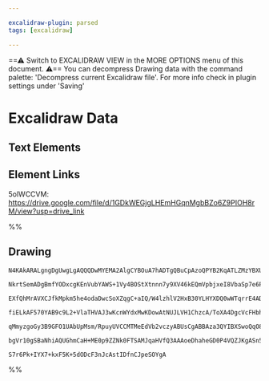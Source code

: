 ```yaml
---

excalidraw-plugin: parsed
tags: [excalidraw]

---
```

==⚠  Switch to EXCALIDRAW VIEW in the MORE OPTIONS menu of this document. ⚠== You can decompress Drawing data with the command palette: 'Decompress current Excalidraw file'. For more info check in plugin settings under 'Saving'



# Excalidraw Data

## Text Elements
## Element Links
5olWCCVM: https://drive.google.com/file/d/1GDkWEGjgLHEmHGqnMgbBZo6Z9PIOH8rM/view?usp=drive_link

%%
## Drawing
```compressed-json
N4KAkARALgngDgUwgLgAQQQDwMYEMA2AlgCYBOuA7hADTgQBuCpAzoQPYB2KqATLZMzYBXUtiRoIACyhQ4zZAHoFAc0JRJQgEYA6bGwC2CgF7N6hbEcK4OCtptbErHALRY8RMpWdx8Q1TdIEfARcZgRmBShcZQUebQBGAAYEmjoghH0EDihmbgBtcDBQMBKIEm4IAFY2fAB1AGF6gDUAWVSSyFhECozNBGJiXE1g9tLMbmcAdkTJ7R5K/lKYCcmA

NkrtSemADgBmfYODxcgKEnVubYAWS+1Vy4BOStXtnnn7y9XV46kEQmVpbjxeI8VbaSp7e6Pa73VbxSbfazKEZoRLfZhQUhsADWCHqNTYpAqAGJ4ghSaTRpBNLhsFjlJihBxiHj8ASKhjrMw4LhAtlKRAAGaEfD4ADKsGR6EEHn56MxONqZ0k3D4hQEGOxCHFMElEGl5W+DP+HHCuTQ8W+bG52DUy3NiVRaog9OEcAAksQzag8gBdb4C8iZD3cDhC

EXfQhMrAVXCJfkMpkm5he4odaDwcSoXZqgC+aIQ/W4lzhlV2HxB30YLHYXDQ0wWTqrrE4ADlOGILqs1nd7tt7hHmAARdJQQtoAUEMLfTTCJkAUWCmWyXt93yEcEGo+IgMml0m8wd03iu1VaaIHCxFWksnkSjIhEY2mUbDYSIQugMCiFwQUxAU8QAcUHLFajnACACtlAAGQACTnfQYIAgBHDgWmUTQACEAC02FWLD7gABTdAB5GDtlIFoFDMBAKAA

fiELkAF570YAB9c9L2+VlaTHVAJ3wKcnWYdxMwKDowAtNUJLVH1ChzcA/ToXA4DgcVcFHbhU2gSQMkzCAiH+KBRgYQgaIwmk6QTZl8UJCQiQFBzHOM7ARF5KA3VHfRxXlXEbOJckySQRYIBc0g3I8jJzNpF1GWs1lbPQDkOC5HksiM4LQvCzyADFhTFCU9P1bcMtctKIq8jUFSVFUSrCsrPO8zVtV1IrnNK7JyoAJWEY1TUBWqsoyYjrVtQEHQG+

qMmyzgoGy3B9GFO1UAbUpMsm/RpuyUVCCMTMeEdVb2vczyABUsCgABBAza3QYIBXSwoQqO8q1NIS6wrYCgdNwbc0FDcNHrWjrPLnJkLo+r6Ql+9AeUxKgJuBjJwbhk6MwqKzjOEzERQADW4NZZn2xJIR4e5dnueJVn7R6sZqfAAE0LgdbRiaeXZKleYFLkSS5gqMF99E0xsCCETNkkeO5EmzEo80B57PO62Kky9CAMeC+kSG23aVQOyANeIcUEDg

bgVr10gSBaNhiAQUGhmCaH+ME0p9ZZNk0FTSAMJqaHVfQ3AAAoeDhaheGD0P4VQZJKgASn5TqEGUMMeXRv3A92VFeHTkOeCzyOwVjuSEagRqcWGqAay9f78GCgN5oQeOo3NjhlCFtMsjt3iMVF75sCIY20C7hBvg4OvuEHy0hCgc9M0HwvHrscCEGwHJRRHuBLet23hl4x2h8emly8YE6X3wVvSi6Qr0mXmt+Rc9EDFR7o/rDaunW4nEHcnPez1C

S7r6Pk+IYX7+kxF5K+5dODcF3nJcAstIDfnCJpeSOYgA
```
%%